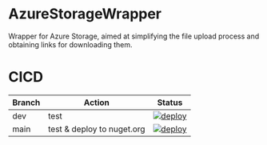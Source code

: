# AzureStorageWrapper

Wrapper for Azure Storage, aimed at simplifying the file upload process and obtaining links for downloading them.

# CICD

| Branch | Action | Status |
|--|--|--|
| dev | test | [![deploy](https://github.com/sergiobarriel/azure.storage.wrapper/actions/workflows/deploy.yml/badge.svg?branch=dev)](https://github.com/sergiobarriel/azure.storage.wrapper/actions/workflows/deploy.yml) |
| main | test & deploy to nuget.org | [![deploy](https://github.com/sergiobarriel/azure.storage.wrapper/actions/workflows/deploy.yml/badge.svg?branch=main)](https://github.com/sergiobarriel/azure.storage.wrapper/actions/workflows/deploy.yml) |

